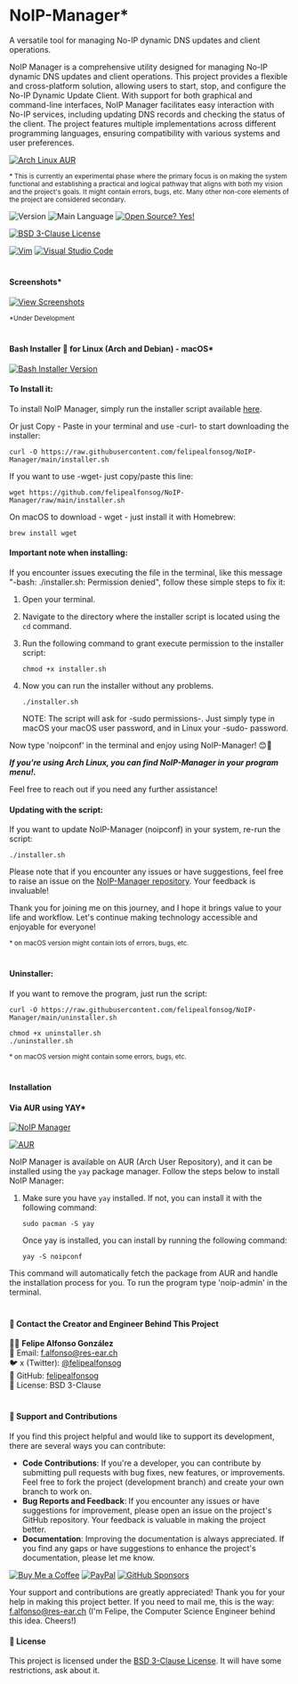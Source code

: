 # NoIP-Manager*
A versatile tool for managing No-IP dynamic DNS updates and client operations.

NoIP Manager is a comprehensive utility designed for managing No-IP dynamic DNS updates and client operations. This project provides a flexible and cross-platform solution, allowing users to start, stop, and configure the No-IP Dynamic Update Client. With support for both graphical and command-line interfaces, NoIP Manager facilitates easy interaction with No-IP services, including updating DNS records and checking the status of the client. The project features multiple implementations across different programming languages, ensuring compatibility with various systems and user preferences.

[![Arch Linux AUR](https://img.shields.io/badge/Arch_Linux_AUR-yes-brightgreen)](https://github.com/felipealfonsog/NoIP-Manager?tab=readme-ov-file#via-aur-using-yay)

<sub>* This is currently an experimental phase where the primary focus is on making the system functional and establishing a practical and logical pathway that aligns with both my vision and the project's goals. It might contain errors, bugs, etc. Many other non-core elements of the project are considered secondary.</sub>

![Version](https://img.shields.io/github/release/felipealfonsog/NoIP-Manager.svg?style=flat&color=blue)
![Main Language](https://img.shields.io/github/languages/top/felipealfonsog/NoIP-Manager.svg?style=flat&color=blue)
[![Open Source? Yes!](https://badgen.net/badge/Open%20Source%20%3F/Yes%21/blue?icon=github)](https://github.com/Naereen/badges/)


[![BSD 3-Clause License](https://img.shields.io/badge/License-BSD%203--Clause-blue.svg)](https://opensource.org/licenses/BSD-3-Clause)

<!--
[![GPL license](https://img.shields.io/badge/License-GPL-blue.svg)](http://perso.crans.org/besson/LICENSE.html)
-->

[![Vim](https://img.shields.io/badge/--019733?logo=vim)](https://www.vim.org/)
[![Visual Studio Code](https://badgen.net/badge/icon/Visual%20Studio%20Code?icon=visualstudio&label=)](https://code.visualstudio.com/)








#

#### Screenshots*

[![View Screenshots](https://img.shields.io/badge/View-Screenshots-green)](#)

<sub>*Under Development</sub>

<!-- 
#### Screenshot Linux

<p align="center">
  <img src="./images/novanav-cpp/sshot-linux-novanav-cpp.png" alt="Screenshot Linux" width="400" height="350">
</p>

<p align="center">
  <img src="./images/novanav-cpp/sshot-linux-novanav-cpp_2.png" alt="Screenshot Linux" width="400" height="350">
</p>


#### Screenshot macOS

<p align="center">
  <img src="./images/macos/sshot-2.png" alt="Screenshot macOS" width="400" height="350">
</p>

-->


#

#### Bash Installer 🚀 for Linux (Arch and Debian) - macOS*

[![Bash Installer Version](https://img.shields.io/badge/Bash%20Installer%20Version-Available-brightgreen)](#)

#### To Install it: 

To install NoIP Manager, simply run the installer script available [here](https://github.com/felipealfonsog/NoIP-Manager/raw/main/installer.sh).

Or just Copy - Paste in your terminal and use -curl- to start downloading the installer:

   ```
   curl -O https://raw.githubusercontent.com/felipealfonsog/NoIP-Manager/main/installer.sh
   ```

If you want to use -wget- just copy/paste this line:

   ```
   wget https://github.com/felipealfonsog/NoIP-Manager/raw/main/installer.sh
   ```

   On macOS to download - wget - just install it with Homebrew:

   ```
   brew install wget
   ```

#### Important note when installing:

If you encounter issues executing the file in the terminal, like this message "-bash: ./installer.sh: Permission denied", follow these simple steps to fix it:

1. Open your terminal.
2. Navigate to the directory where the installer script is located using the `cd` command.
3. Run the following command to grant execute permission to the installer script:

   ```
   chmod +x installer.sh
   ```
   
4. Now you can run the installer without any problems.

   ```
   ./installer.sh
   ```
   NOTE: The script will ask for -sudo permissions-. Just simply type in macOS your macOS user password, and in Linux your -sudo- password.

Now type 'noipconf' in the terminal and enjoy using NoIP-Manager! 😊🚀

***If you're using Arch Linux, you can find NoIP-Manager in your program menu!.***

Feel free to reach out if you need any further assistance!

#### Updating with the script: 

If you want to update NoIP-Manager (noipconf) in your system, re-run the script:

   ```
   ./installer.sh
   ```
Please note that if you encounter any issues or have suggestions, feel free to raise an issue on the [NoIP-Manager repository](https://github.com/felipealfonsog/NoIP-Manager/issues). Your feedback is invaluable!

Thank you for joining me on this journey, and I hope it brings value to your life and workflow. Let's continue making technology accessible and enjoyable for everyone!

<sub>* on macOS version might contain lots of errors, bugs, etc.</sub>


#

#### Uninstaller: 

If you want to remove the program, just run the script:

   ```
   curl -O https://raw.githubusercontent.com/felipealfonsog/NoIP-Manager/main/uninstaller.sh
   ```

   ```
   chmod +x uninstaller.sh
   ./uninstaller.sh
   ```

<sub>* on macOS version might contain some errors, bugs, etc.</sub>


#

#### Installation
#### Via AUR using YAY*

[![NoIP Manager](https://img.shields.io/badge/NoIP%20Manager-EE6352)](#)

[![AUR](https://img.shields.io/aur/version/noipconf)](https://aur.archlinux.org/packages/noipconf)

<!-- 
[![AUR](https://img.shields.io/aur/version/noipconf.svg)](https://aur.archlinux.org/packages/noipconf)


https://aur.archlinux.org/packages/noipconf
-->

NoIP Manager is available on AUR (Arch User Repository), and it can be installed using the `yay` package manager. Follow the steps below to install NoIP Manager:

1. Make sure you have `yay` installed. If not, you can install it with the following command:
   
   ```
   sudo pacman -S yay
   ```
   
   Once yay is installed, you can install by running the following command:
   
   ```
   yay -S noipconf
   ```

This command will automatically fetch the package from AUR and handle the installation process for you.
To run the program type 'noip-admin' in the terminal.


#


#### 🌟 Contact the Creator and Engineer Behind This Project



👨‍💻 **Felipe Alfonso González**  
📧 Email: [f.alfonso@res-ear.ch](mailto:f.alfonso@res-ear.ch)  
🐦 x (Twitter): [@felipealfonsog](https://twitter.com/felipealfonsog)  
🔗 GitHub: [felipealfonsog](https://github.com/felipealfonsog)  
📄 License: BSD 3-Clause  


#

#### 🤝 Support and Contributions

If you find this project helpful and would like to support its development, there are several ways you can contribute:

- **Code Contributions**: If you're a developer, you can contribute by submitting pull requests with bug fixes, new features, or improvements. Feel free to fork the project (development branch) and create your own branch to work on.
- **Bug Reports and Feedback**: If you encounter any issues or have suggestions for improvement, please open an issue on the project's GitHub repository. Your feedback is valuable in making the project better.
- **Documentation**: Improving the documentation is always appreciated. If you find any gaps or have suggestions to enhance the project's documentation, please let me know.

[![Buy Me a Coffee](https://img.shields.io/badge/Buy%20Me%20a%20Coffee-%E2%98%95-FFDD00?style=flat-square&logo=buy-me-a-coffee&logoColor=black)](https://www.buymeacoffee.com/felipealfonsog)
[![PayPal](https://img.shields.io/badge/Donate%20with-PayPal-00457C?style=flat-square&logo=paypal&logoColor=white)](https://www.paypal.me/felipealfonsog)
[![GitHub Sponsors](https://img.shields.io/badge/Sponsor%20me%20on-GitHub-%23EA4AAA?style=flat-square&logo=github-sponsors&logoColor=white)](https://github.com/sponsors/felipealfonsog)

Your support and contributions are greatly appreciated! Thank you for your help in making this project better. If you need to mail me, this is the way: f.alfonso@res-ear.ch (I'm Felipe, the Computer Science Engineer behind this idea. Cheers!)


#### 📄 License

This project is licensed under the [BSD 3-Clause License](LICENSE). It will have some restrictions, ask about it.


